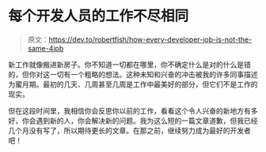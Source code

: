 # 每个开发人员的工作不尽相同

> 原文：<https://dev.to/robertfish/how-every-developer-job-is-not-the-same-4ipb>

新工作就像搬进新房子。你不知道一切都在哪里，你不确定什么是对的什么是错的，但你对这一切有一个粗略的想法。这种未知和兴奋的冲击被我的许多同事描述为蜜月期。最初的几天、几周甚至几周是工作中最美好的部分，但它们不是工作的现实。

但在这段时间里，我相信你会反思你以前的工作，看看这个令人兴奋的新地方有多好，你会遇到新的人，你会解决新的问题。我为这么短的一篇文章道歉，但我已经几个月没有写了，所以期待更长的文章。在那之前，继续努力成为最好的开发者吧！